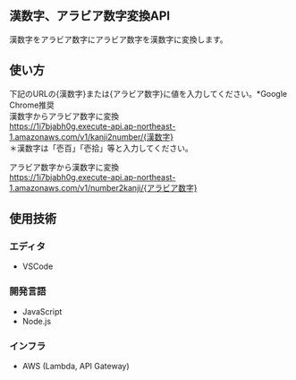 ## 漢数字、アラビア数字変換API
漢数字をアラビア数字にアラビア数字を漢数字に変換します。

## 使い方
下記のURLの{漢数字}または{アラビア数字}に値を入力してください。*Google Chrome推奨  
漢数字からアラビア数字に変換  
https://1i7bjabh0g.execute-api.ap-northeast-1.amazonaws.com/v1/kanji2number/{漢数字}  
＊漢数字は「壱百」「壱拾」等と入力してください。

アラビア数字から漢数字に変換  
https://1i7bjabh0g.execute-api.ap-northeast-1.amazonaws.com/v1/number2kanji/{アラビア数字}

## 使用技術

### エディタ
- VSCode

### 開発言語
- JavaScript
- Node.js

### インフラ
- AWS (Lambda, API Gateway)

